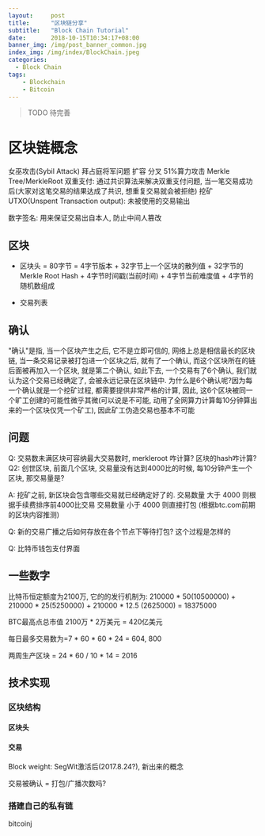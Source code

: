 ```yaml
---
layout:     post
title:      "区块链分享"
subtitle:   "Block Chain Tutorial"
date:       2018-10-15T10:34:17+08:00
banner_img: /img/post_banner_common.jpg
index_img: /img/index/BlockChain.jpeg
categories:
  - Block Chain
tags:
    - Blockchain
    - Bitcoin
---
```

> TODO 待完善

# 区块链概念
女巫攻击(Sybil Attack)
拜占庭将军问题
扩容
分叉
51%算力攻击
Merkle Tree/MerkleRoot
双重支付: 通过共识算法来解决双重支付问题, 当一笔交易成功后(大家对这笔交易的结果达成了共识, 想重复交易就会被拒绝)
挖矿
UTXO(Unspent Transaction output): 未被使用的交易输出

数字签名: 用来保证交易出自本人, 防止中间人篡改

## 区块
* 区块头 = 80字节 = 4字节版本 + 32字节上一个区块的散列值 + 32字节的Merkle Root Hash + 4字节时间戳(当前时间) + 4字节当前难度值 + 4字节的随机数组成

* 交易列表


## 确认
"确认"是指, 当一个区块产生之后, 它不是立即可信的, 网络上总是相信最长的区块链, 当一条交易记录被打包进一个区块之后, 就有了一个确认, 而这个区块所在的链后面被再加入一个区块, 就是第二个确认, 如此下去, 一个交易有了6个确认, 我们就认为这个交易已经确定了, 会被永远记录在区块链中. 为什么是6个确认呢?因为每一个确认就是一个挖矿过程, 都需要提供非常严格的计算, 因此, 这6个区块被同一个旷工创建的可能性微乎其微(可以说是不可能, 动用了全网算力计算每10分钟算出来的一个区块仅凭一个矿工), 因此矿工伪造交易也基本不可能




## 问题
Q: 交易数未满区块可容纳最大交易数时, merkleroot 咋计算?  区块的hash咋计算?
Q2: 创世区块, 前面几个区块, 交易量没有达到4000比的时候, 每10分钟产生一个区块, 那交易量是?

A: 挖矿之前, 新区块会包含哪些交易就已经确定好了的. 
交易数量 大于 4000 则根据手续费排序前4000比交易
交易数量 小于 4000 则直接打包 (根据btc.com前期的区块内容推测)

Q: 新的交易广播之后如何存放在各个节点下等待打包? 这个过程是怎样的



Q: 比特币钱包支付界面

## 一些数字
比特币恒定额度为2100万, 它的的发行机制为:
210000 * 50(10500000) + 210000 * 25(5250000) + 210000 * 12.5 (2625000) = 18375000 

BTC最高点总市值
2100万 * 2万美元 = 420亿美元


每日最多交易数为=7 * 60 * 60 * 24 = 604, 800


两周生产区块 = 24 * 60 / 10 * 14 = 2016


## 技术实现



### 区块结构
#### 区块头
#### 交易



Block weight: SegWit激活后(2017.8.24?), 新出来的概念





交易被确认 = 打包/广播次数吗?



### 搭建自己的私有链
bitcoinj





